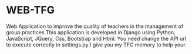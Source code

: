 # WEB-TFG
Web Application to improve the quality of teachers in the management of group practices
This application is developed in Django using Python, JavaScript, JQuery, Css, Bootstrap and Html.
You need change the API url to execute correctly in settings.py
I give you my TFG memory to help your.
